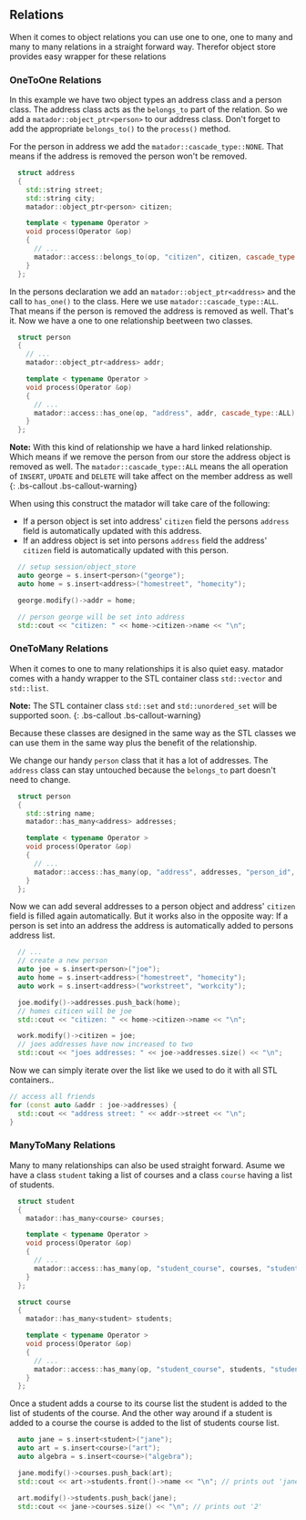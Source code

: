 ## Relations

When it comes to object relations you can use one to one, one to many and
many to many relations in a straight forward way. Therefor object store provides
easy wrapper for these relations

### OneToOne Relations

In this example we have two object types an address class
and a person class. The address class acts as the ```belongs_to``` part
of the relation. So we add a ```matador::object_ptr<person>``` to our address
class. Don't forget to add the appropriate ```belongs_to()``` to the
```process()``` method.

For the person in address we add the ```matador::cascade_type::NONE```. That means if
the address is removed the person won't be removed.

```cpp
  struct address
  {
    std::string street;
    std::string city;
    matador::object_ptr<person> citizen;

    template < typename Operator >
    void process(Operator &op)
    {
      // ...
      matador::access::belongs_to(op, "citizen", citizen, cascade_type::NONE);
    }
  };
```

In the persons declaration we add an ```matador::object_ptr<address>``` and
the call to ```has_one()``` to the class. Here we use ```matador::cascade_type::ALL```.
That means if the person is removed the address is removed as well.
That's it. Now we have a one to one relationship beetween two classes.

```cpp
  struct person
  {
    // ...
    matador::object_ptr<address> addr;

    template < typename Operator >
    void process(Operator &op)
    {
      // ...
      matador::access::has_one(op, "address", addr, cascade_type::ALL);
    }
  };
```

**Note:** With this kind of relationship we have a hard linked
relationship. Which means if we remove the person from
our store the address object is removed as well. The
```matador::cascade_type::ALL``` means the all operation of
```INSERT```, ```UPDATE``` and ```DELETE``` will take
affect on the member address as well
{: .bs-callout .bs-callout-warning}

When using this construct the matador will take care of the following:

- If a person object is set into address' ```citizen``` field the persons
```address``` field is automatically updated with this address.
- If an address object is set into persons ```address``` field the address'
```citizen``` field is automatically updated with this person.

```cpp
  // setup session/object_store
  auto george = s.insert<person>("george");
  auto home = s.insert<address>("homestreet", "homecity");

  george.modify()->addr = home;

  // person george will be set into address
  std::cout << "citizen: " << home->citizen->name << "\n";
```

### OneToMany Relations

When it comes to one to many relationships it is also
quiet easy. matador comes with a handy wrapper to the STL container
class ```std::vector``` and ```std::list```.

**Note:** The STL container class ```std::set``` and ```std::unordered_set```
will be supported soon.
{: .bs-callout .bs-callout-warning}

Because these classes are designed in the same way as
the STL classes we can use them in the same way plus the
benefit of the relationship.

We change our handy ```person``` class that it has a lot of addresses.
The ```address``` class can stay untouched because the ```belongs_to``` part
doesn't need to change.

```cpp
  struct person
  {
    std::string name;
    matador::has_many<address> addresses;

    template < typename Operator >
    void process(Operator &op)
    {
      // ...
      matador::access::has_many(op, "address", addresses, "person_id", "address_id");
    }
  };
```
Now we can add several addresses to a person object and address' ```citizen```
field is filled again automatically.
But it works also in the opposite way: If a person is set into an address the
address is automatically added to persons address list.

```cpp
  // ...
  // create a new person
  auto joe = s.insert<person>("joe");
  auto home = s.insert<address>("homestreet", "homecity");
  auto work = s.insert<address>("workstreet", "workcity");

  joe.modify()->addresses.push_back(home);
  // homes citicen will be joe
  std::cout << "citizen: " << home->citizen->name << "\n";

  work.modify()->citizen = joe;
  // joes addresses have now increased to two
  std::cout << "joes addresses: " << joe->addresses.size() << "\n";
  ```

  Now we can simply iterate over the list like we used to
  do it with all STL containers..

  ```cpp
  // access all friends
  for (const auto &addr : joe->addresses) {
    std::cout << "address street: " << addr->street << "\n";
  }
```

### ManyToMany Relations

Many to many relationships can also be used straight forward. Asume we
have a class ```student``` taking a list of courses and a class ```course```
having a list of students.

```cpp
  struct student
  {
    matador::has_many<course> courses;

    template < typename Operator >
    void process(Operator &op)
    {
      // ...
      matador::access::has_many(op, "student_course", courses, "student_id", "course_id");
    }
  };

  struct course
  {
    matador::has_many<student> students;

    template < typename Operator >
    void process(Operator &op)
    {
      // ...
      matador::access::has_many(op, "student_course", students, "student_id", "course_id");
    }
  };
```
Once a student adds a course to its course list the student is added to the list
of students of the course. And the other way around if a student is added to a course
the course is added to the list of students course list.

```cpp
  auto jane = s.insert<student>("jane");
  auto art = s.insert<course>("art");
  auto algebra = s.insert<course>("algebra");

  jane.modify()->courses.push_back(art);
  std::cout << art->students.front()->name << "\n"; // prints out 'jane'

  art.modify()->students.push_back(jane);
  std::cout << jane->courses.size() << "\n"; // prints out '2'
```
